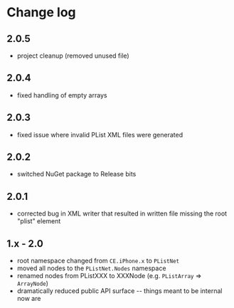 ﻿# Change log

## 2.0.5
 - project cleanup (removed unused file)

## 2.0.4
 - fixed handling of empty arrays

## 2.0.3
 - fixed issue where invalid PList XML files were generated

## 2.0.2
 - switched NuGet package to Release bits

## 2.0.1
 - corrected bug in XML writer that resulted in written file missing the root "plist" element

## 1.x - 2.0
 - root namespace changed from `CE.iPhone.x` to `PListNet`
 - moved all nodes to the `PListNet.Nodes` namespace
 - renamed nodes from PListXXX to XXXNode (e.g. `PListArray` => `ArrayNode`)
 - dramatically reduced public API surface -- things meant to be internal now are
